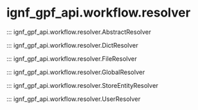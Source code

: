 # ignf_gpf_api.workflow.resolver

::: ignf_gpf_api.workflow.resolver.AbstractResolver

::: ignf_gpf_api.workflow.resolver.DictResolver

::: ignf_gpf_api.workflow.resolver.FileResolver

::: ignf_gpf_api.workflow.resolver.GlobalResolver

::: ignf_gpf_api.workflow.resolver.StoreEntityResolver

::: ignf_gpf_api.workflow.resolver.UserResolver
